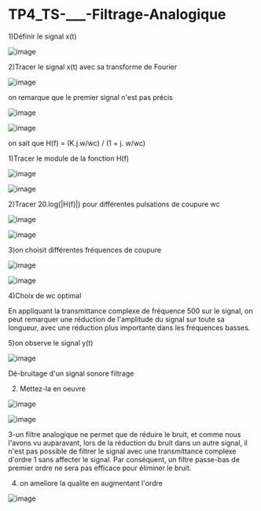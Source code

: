# TP4_TS-___-Filtrage-Analogique
1)Définir le signal x(t)

![image](https://user-images.githubusercontent.com/79712514/215358795-e94900e3-60f6-4410-8cdf-beb8621d2446.png)

2)Tracer le signal x(t) avec sa transforme de Fourier

![image](https://user-images.githubusercontent.com/79712514/215358824-2bd59414-a109-495f-a488-c95ef7e62458.png)

on remarque que le premier signal n'est pas précis

![image](https://user-images.githubusercontent.com/79712514/215358889-849c864d-3b1b-40dc-8136-d353a230d83f.png)

![image](https://user-images.githubusercontent.com/79712514/215358899-5e40b794-8e85-4cbd-aaf4-0f258b199c62.png)

on sait que H(f) = (K.j.w/wc) / (1 + j. w/wc)

1)Tracer le module de la fonction H(f)

![image](https://user-images.githubusercontent.com/79712514/215358949-7344b72a-4600-4387-bbed-7dbb3a669cea.png)

![image](https://user-images.githubusercontent.com/79712514/215358963-6d11238c-53fe-4317-b3ce-f0c878146755.png)

2)Tracer 20.log(|H(f)|) pour différentes pulsations de coupure wc

![image](https://user-images.githubusercontent.com/79712514/215358981-091b5eed-6ba7-41ca-b7d7-09ad75e5bf6e.png)

![image](https://user-images.githubusercontent.com/79712514/215358994-9923b7ac-0996-4fdd-80aa-3b7fffa54de6.png)

3)on choisit différentes fréquences de coupure

![image](https://user-images.githubusercontent.com/79712514/215359009-5bee3172-75b7-46dd-a62b-fed48ea067be.png)

![image](https://user-images.githubusercontent.com/79712514/215359015-dcd333d1-e69f-4fc1-84dd-9521a9cbe3d8.png)

4)Choix de wc optimal

En appliquant la transmittance complexe de fréquence 500 sur le signal, on peut remarquer une réduction de l'amplitude du signal sur toute sa longueur, avec une réduction plus importante dans les fréquences basses. 

5)on observe le signal y(t)

![image](https://user-images.githubusercontent.com/79712514/215359072-5f6fc82e-3b5c-48bd-bd1f-97e323dd2aff.png)

Dé-bruitage d'un signal sonore filtrage

2) Mettez-la en oeuvre

![image](https://user-images.githubusercontent.com/79712514/215359114-4aee8ec3-c958-43f5-86fd-e5333ad8f2b8.png)

![image](https://user-images.githubusercontent.com/79712514/215359122-6aecd9b1-fc5e-4b18-a9b6-110126dc7ae1.png)

3-un filtre analogique ne permet que de réduire le bruit, et comme nous l'avons vu auparavant, lors de la réduction du bruit dans un autre signal, il n'est pas possible de filtrer le signal avec une transmittance complexe d'ordre 1 sans affecter le signal. Par conséquent, un filtre passe-bas de premier ordre ne sera pas efficace pour éliminer le bruit.

4) on ameliore la qualite en augmentant l'ordre

![image](https://user-images.githubusercontent.com/79712514/215359156-240110fa-78d2-4a53-b00f-c71aebd7757b.png)


